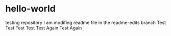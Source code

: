 # hello-world
testing repository
I am modifing readme file in the readme-edits branch
Test Test
Test Test
Test Again Test Again
